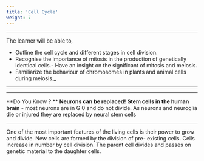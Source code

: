 ```yaml
---
title: 'Cell Cycle'
weight: 7
---
```


---
The learner will be able to, 
- Outline the cell cycle and different stages in cell division. 
- Recognise the importance of mitosis in the production of genetically identical cells.- Have an insight on the significant of mitosis and meiosis.
- Familiarize the behaviour of chromosomes in plants and animal cells during meiosis._

---

---
**Do You Know ? **
**Neurons can be replaced!**
**Stem cells in the human brain** - most neurons are in G 0 and do not divide. As neurons and neuroglia die or injured they are replaced by neural stem cells

---
One of the most important features of the living cells is their power to grow and divide. New cells are formed by the division of pre- existing cells. Cells increase in number by cell division. The parent cell divides and passes on genetic material to the daughter cells.

